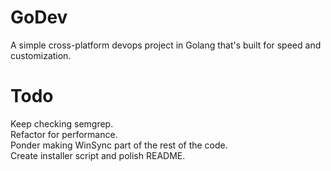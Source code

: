 # GoDev
A simple cross-platform devops project in Golang that's built for speed and customization.

# Todo
Keep checking semgrep.<br>
Refactor for performance.<br>
Ponder making WinSync part of the rest of the code.<br>
Create installer script and polish README.<br>
